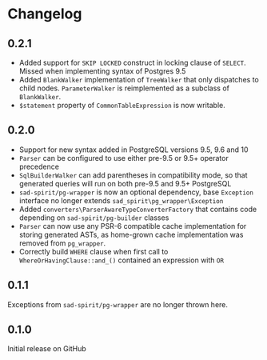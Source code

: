 # Changelog

## 0.2.1

* Added support for `SKIP LOCKED` construct in locking clause of `SELECT`. Missed when implementing syntax of Postgres 9.5
* Added `BlankWalker` implementation of `TreeWalker` that only dispatches to child nodes. `ParameterWalker` is reimplemented as a subclass of `BlankWalker`.
* `$statement` property of `CommonTableExpression` is now writable.

## 0.2.0

* Support for new syntax added in PostgreSQL versions 9.5, 9.6 and 10
* `Parser` can be configured to use either pre-9.5 or 9.5+ operator precedence 
* `SqlBuilderWalker` can add parentheses in compatibility mode, so that generated queries will run on both pre-9.5 and 9.5+ PostgreSQL
* `sad-spirit/pg-wrapper` is now an optional dependency, base `Exception` interface no longer extends `sad_spirit\pg_wrapper\Exception`
* Added `converters\ParserAwareTypeConverterFactory` that contains code depending on `sad-spirit/pg-builder` classes
* `Parser` can now use any PSR-6 compatible cache implementation for storing generated ASTs, as home-grown cache implementation was removed from `pg_wrapper`.
* Correctly build `WHERE` clause when first call to `WhereOrHavingClause::and_()` contained an expression with `OR`

## 0.1.1

Exceptions from `sad-spirit/pg-wrapper` are no longer thrown here.

## 0.1.0

Initial release on GitHub